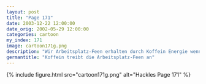 ```yaml
---
layout: post
title: "Page 171"
date: 2003-12-22 12:00:00
date_orig: 2002-05-29 12:00:00
categories: cartoon
my_index: 171
image: cartoon171g.png
description: "Wir Arbeitsplatz-Feen erhalten durch Koffein Energie wenn du ein bisschen trinkst, kann ich dir besser helfen Hmm, ok Ja! Ich fühle, wie die Energie durch mich strömt Mehr! Drink mehr Ich mag es nicht, wohin das führt Mit wem redet er Hackles Hazel"
germantitle: "Koffein treibt die Arbeitsplatz-Feen an"
---
```


{% include figure.html src="cartoon171g.png" alt="Hackles Page 171"  %}
